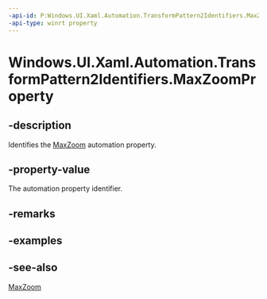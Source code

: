 ```yaml
---
-api-id: P:Windows.UI.Xaml.Automation.TransformPattern2Identifiers.MaxZoomProperty
-api-type: winrt property
---
```


<!-- Property syntax
public Windows.UI.Xaml.Automation.AutomationProperty MaxZoomProperty { get; }
-->

# Windows.UI.Xaml.Automation.TransformPattern2Identifiers.MaxZoomProperty

## -description
Identifies the [MaxZoom](../windows.ui.xaml.automation.provider/itransformprovider2_maxzoom.md) automation property.



## -property-value
The automation property identifier.

## -remarks

## -examples

## -see-also
[MaxZoom](../windows.ui.xaml.automation.provider/itransformprovider2_maxzoom.md)
